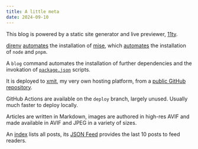 ```yaml
---
title: A little meta
date: 2024-09-10
---
```


This blog is powered by a static site generator and live previewer,
[11ty](https://www.11ty.dev/).

[direnv](https://direnv.net/)
[automates](https://github.com/pcarrier/blog/blob/main/.envrc) the
installation of [mise](https://mise.jdx.dev/), which
[automates](https://github.com/pcarrier/blog/blob/main/.mise.toml) the
installation of `node` and `pnpm`.

A `blog` command automates the installation of further dependencies and the
invokation of [`package.json`](https://github.com/pcarrier/blog/blob/main/package.json)
scripts.

It is deployed to [xmit](https://xmit.co/), my very own hosting platform, from a [public GitHub repository](https://github.com/pcarrier/blog).

GitHub Actions are available on the `deploy` branch, largely unused. Usually much faster to deploy locally.

Articles are written in Markdown, images are authored in high-res AVIF and made available in AVIF and JPEG in a variety of sizes.

An [index](/) lists all posts, its [JSON Feed](https://www.jsonfeed.org/) provides the last 10 posts to feed readers.
